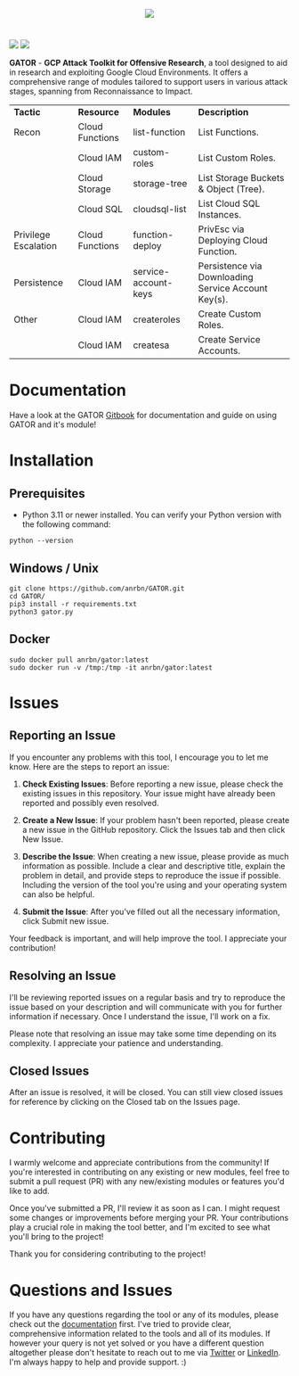 
<div align="center">

<p><img src="https://drive.google.com/uc?id=16Bs9-czIY7Huz2AIluTRtZrotQuXBu1F"></p>

</div>

# 
![](https://img.shields.io/badge/Python-3.11-%14354C.svg?style=flat-square&logo=python&logoColor=yellow&color=blue) ![](https://img.shields.io/github/release/anrbn/GATOR?style=flat-square&color=success) 

**GATOR** - **GCP Attack Toolkit for Offensive Research**, a tool designed to aid in research and exploiting Google Cloud Environments. It offers a comprehensive range of modules tailored to support users in various attack stages, spanning from Reconnaissance to Impact.  

<div>
<table>
  <tr>
   <td><strong>Tactic</strong></td>
   <td><strong>Resource</strong></td>
   <td><strong>Modules</strong></td>
   <td><strong>Description</strong></td>
  </tr>
  <tr>
   <td>Recon</td>
   <td>Cloud Functions</td>
   <td>list-function</td>
  <td>List Functions.</td>
  </tr>
  <tr>
   <td></td>
   <td>Cloud IAM</td>
   <td>custom-roles</td>
      <td>List Custom Roles.</td>
  </tr>
  <tr>
   <td></td>
   <td>Cloud Storage</td>
   <td>storage-tree</td>
      <td>List Storage Buckets & Object (Tree).</td>
  </tr>
  <tr>
   <td></td>
   <td>Cloud SQL</td>
   <td>cloudsql-list</td>
   <td>List Cloud SQL Instances.</td>

  </tr>
  <tr>
   <td>Privilege Escalation</td>
   <td>Cloud Functions</td>
   <td>function-deploy</td>
   <td>PrivEsc via Deploying Cloud Function.</td>
  </tr>
    <tr>
   <td>Persistence</td>
   <td>Cloud IAM</td>
   <td>service-account-keys</td>
   <td>Persistence via Downloading Service Account Key(s).</td>
  </tr>
      <tr>
   <td>Other</td>
   <td>Cloud IAM</td>
   <td>createroles</td>
   <td>Create Custom Roles.</td>
  </tr>
  <tr>
  <td></td>
     <td>Cloud IAM</td>
   <td>createsa</td>
   <td>Create Service Accounts.</td>
   </tr>
</table>
</div>

# Documentation

Have a look at the GATOR [Gitbook](https://anrbn.gitbook.io/gator/) for documentation and guide on using GATOR and it's module!

# Installation

## Prerequisites

* Python 3.11 or newer installed. You can verify your Python version with the following command:
```shell
python --version
```

## Windows / Unix

```shell
git clone https://github.com/anrbn/GATOR.git
cd GATOR/
pip3 install -r requirements.txt
python3 gator.py
```

## Docker
```shell
sudo docker pull anrbn/gator:latest
sudo docker run -v /tmp:/tmp -it anrbn/gator:latest
```

# Issues
## Reporting an Issue
If you encounter any problems with this tool, I encourage you to let me know. Here are the steps to report an issue:

1. **Check Existing Issues**: Before reporting a new issue, please check the existing issues in this repository. Your issue might have already been reported and possibly even resolved.

2. **Create a New Issue**: If your problem hasn't been reported, please create a new issue in the GitHub repository. Click the Issues tab and then click New Issue.

3. **Describe the Issue**: When creating a new issue, please provide as much information as possible. Include a clear and descriptive title, explain the problem in detail, and provide steps to reproduce the issue if possible. Including the version of the tool you're using and your operating system can also be helpful.

4. **Submit the Issue**: After you've filled out all the necessary information, click Submit new issue.

Your feedback is important, and will help improve the tool. I appreciate your contribution!

## Resolving an Issue
I'll be reviewing reported issues on a regular basis and try to reproduce the issue based on your description and will communicate with you for further information if necessary. Once I understand the issue, I'll work on a fix.

Please note that resolving an issue may take some time depending on its complexity. I appreciate your patience and understanding.

## Closed Issues
After an issue is resolved, it will be closed. You can still view closed issues for reference by clicking on the Closed tab on the Issues page.

# Contributing
I warmly welcome and appreciate contributions from the community! If you're interested in contributing on any existing or new modules, feel free to submit a pull request (PR) with any new/existing modules or features you'd like to add.

Once you've submitted a PR, I'll review it as soon as I can. I might request some changes or improvements before merging your PR. Your contributions play a crucial role in making the tool better, and I'm excited to see what you'll bring to the project!

Thank you for considering contributing to the project!


# Questions and Issues
If you have any questions regarding the tool or any of its modules, please check out the [documentation](https://anrbn.gitbook.io/gator/) first. I've tried to provide clear, comprehensive information related to the tools and all of its modules. If however your query is not yet solved or you have a different question altogether please don't hesitate to reach out to me via [Twitter](https://twitter.com/corvuscr0w) or [LinkedIn](https://www.linkedin.com/in/anrbnds/). I'm always happy to help and provide support. :)

